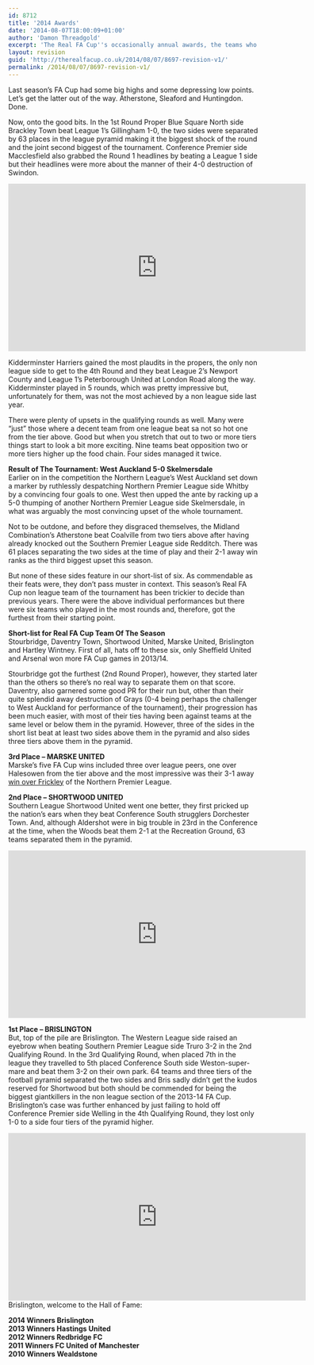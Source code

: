 ```yaml
---
id: 8712
title: '2014 Awards'
date: '2014-08-07T18:00:09+01:00'
author: 'Damon Threadgold'
excerpt: 'The Real FA Cup''s occasionally annual awards, the teams who did stuff during the 2013/14 FA Cup.'
layout: revision
guid: 'http://therealfacup.co.uk/2014/08/07/8697-revision-v1/'
permalink: /2014/08/07/8697-revision-v1/
---
```


Last season’s FA Cup had some big highs and some depressing low points. Let’s get the latter out of the way. Atherstone, Sleaford and Huntingdon. Done.

Now, onto the good bits. In the 1st Round Proper Blue Square North side Brackley Town beat League 1’s Gillingham 1-0, the two sides were separated by 63 places in the league pyramid making it the biggest shock of the round and the joint second biggest of the tournament. Conference Premier side Macclesfield also grabbed the Round 1 headlines by beating a League 1 side but their headlines were more about the manner of their 4-0 destruction of Swindon.

<iframe allow="accelerometer; autoplay; clipboard-write; encrypted-media; gyroscope; picture-in-picture" allowfullscreen="" frameborder="0" height="338" src="https://www.youtube.com/embed/Ltq1Ckhq23o?feature=oembed" title="Brackley Town vs Gillingham 1-0, FA Cup First Round Proper 2013-14 highlights" width="600"></iframe>

Kidderminster Harriers gained the most plaudits in the propers, the only non league side to get to the 4th Round and they beat League 2’s Newport County and League 1’s Peterborough United at London Road along the way. Kidderminster played in 5 rounds, which was pretty impressive but, unfortunately for them, was not the most achieved by a non league side last year.

There were plenty of upsets in the qualifying rounds as well. Many were “just” those where a decent team from one league beat sa not so hot one from the tier above. Good but when you stretch that out to two or more tiers things start to look a bit more exciting. Nine teams beat opposition two or more tiers higher up the food chain. Four sides managed it twice.

**Result of The Tournament: West Auckland 5-0 Skelmersdale**  
Earlier on in the competition the Northern League’s West Auckland set down a marker by ruthlessly despatching Northern Premier League side Whitby by a convincing four goals to one. West then upped the ante by racking up a 5-0 thumping of another Northern Premier League side Skelmersdale, in what was arguably the most convincing upset of the whole tournament.

Not to be outdone, and before they disgraced themselves, the Midland Combination’s Atherstone beat Coalville from two tiers above after having already knocked out the Southern Premier League side Redditch. There was 61 places separating the two sides at the time of play and their 2-1 away win ranks as the third biggest upset this season.

But none of these sides feature in our short-list of six. As commendable as their feats were, they don’t pass muster in context. This season’s Real FA Cup non league team of the tournament has been trickier to decide than previous years. There were the above individual performances but there were six teams who played in the most rounds and, therefore, got the furthest from their starting point.

**Short-list for Real FA Cup Team Of The Season**  
Stourbridge, Daventry Town, Shortwood United, Marske United, Brislington and Hartley Wintney. First of all, hats off to these six, only Sheffield United and Arsenal won more FA Cup games in 2013/14.

Stourbridge got the furthest (2nd Round Proper), however, they started later than the others so there’s no real way to separate them on that score. Daventry, also garnered some good PR for their run but, other than their quite splendid away destruction of Grays (0-4 being perhaps the challenger to West Auckland for performance of the tournament), their progression has been much easier, with most of their ties having been against teams at the same level or below them in the pyramid. However, three of the sides in the short list beat at least two sides above them in the pyramid and also sides three tiers above them in the pyramid.

**3rd Place – MARSKE UNITED**  
Marske’s five FA Cup wins included three over league peers, one over Halesowen from the tier above and the most impressive was their 3-1 away [win over Frickley](http://www.pitchero.com/clubs/frickleyathletic/videos/frickley-athletic-v-marske-united--280913-45081.html) of the Northern Premier League.

**2nd Place – SHORTWOOD UNITED**  
Southern League Shortwood United went one better, they first pricked up the nation’s ears when they beat Conference South strugglers Dorchester Town. And, although Aldershot were in big trouble in 23rd in the Conference at the time, when the Woods beat them 2-1 at the Recreation Ground, 63 teams separated them in the pyramid.

<iframe allow="accelerometer; autoplay; clipboard-write; encrypted-media; gyroscope; picture-in-picture" allowfullscreen="" frameborder="0" height="338" src="https://www.youtube.com/embed/-qI1hr50KAI?feature=oembed" title="Shortwood United FC" width="600"></iframe>

**1st Place – BRISLINGTON**  
But, top of the pile are Brislington. The Western League side raised an eyebrow when beating Southern Premier League side Truro 3-2 in the 2nd Qualifying Round. In the 3rd Qualifying Round, when placed 7th in the league they travelled to 5th placed Conference South side Weston-super-mare and beat them 3-2 on their own park. 64 teams and three tiers of the football pyramid separated the two sides and Bris sadly didn’t get the kudos reserved for Shortwood but both should be commended for being the biggest giantkillers in the non league section of the 2013-14 FA Cup. Brislington’s case was further enhanced by just failing to hold off Conference Premier side Welling in the 4th Qualifying Round, they lost only 1-0 to a side four tiers of the pyramid higher.

<iframe allow="accelerometer; autoplay; clipboard-write; encrypted-media; gyroscope; picture-in-picture" allowfullscreen="" frameborder="0" height="338" src="https://www.youtube.com/embed/wqbJsZV7hFo?feature=oembed" title="Truro City FC v Brislington FC - 28th September 2013" width="600"></iframe>  
Brislington, welcome to the Hall of Fame:

 **2014 Winners Brislington**  
 **2013 Winners Hastings United**  
 **2012 Winners Redbridge FC**  
 **2011 Winners FC United of Manchester**  
 **2010 Winners Wealdstone**